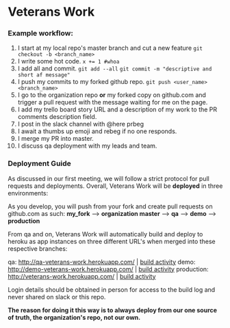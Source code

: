 # Veterans Work
### Example workflow:
1. I start at my local repo's master branch and cut a new feature
    `git checkout -b <branch_name>`
2. I write some hot code.
    `x += 1 #whoa` 
3. I add all and commit.
    `git add --all`
    `git commit -m "descriptive and short af message"`
4. I push my commits to my forked github repo.
    `git push <user_name> <branch_name>`
5. I go to the organization repo **or** my forked copy on github.com and trigger a pull request with the message waiting for me on the page.
6. I add my trello board story URL and a description of my work to the PR comments description field.
7. I post in the slack channel with @here prbeg <link to pull request>
8. I await a thumbs up emoji and rebeg if no one responds.
9. I merge my PR into master.
10. I discuss qa deployment with my leads and team.

### Deployment Guide

As discussed in our first meeting, we will follow a strict protocol for pull requests and deployments. Overall, Veterans Work will be **deployed** in three environments:

As you develop, you will push from your fork and create pull requests on github.com as such:
**my_fork** --> **organization master** --> **qa** --> **demo** --> **production**

From qa and on, Veterans Work will automatically build and deploy to heroku as app instances on three different URL's when merged into these respective branches:

qa: http://qa-veterans-work.herokuapp.com/ | [build activity](https://dashboard.heroku.com/apps/qa-veterans-work/activity)
demo: http://demo-veterans-work.herokuapp.com/ | [build activity](https://dashboard.heroku.com/apps/demo-veterans-work/activity)
production: http://veterans-work.herokuapp.com/ | [build activity](https://dashboard.heroku.com/apps/veterans-work/activity)

Login details should be obtained in person for access to the build log and never shared on slack or this repo.

**The reason for doing it this way is to always deploy from our one source of truth, the organization's repo, not our own.**
